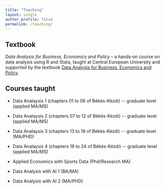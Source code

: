 ```yaml
---
title: "Teaching"
layout: single
author_profile: false
permalink: /teaching/
---
```


<!--
  Use this page to describe your teaching activities.  You might list courses
  taught at CEU or elsewhere, share syllabi, lecture slides and assignments,
  and link to any online resources or course websites you maintain.  The
  Minimal Mistakes theme makes it easy to embed downloadable files and
  highlight important information with call‑out blocks.
-->

## Textbook

*Data Analysis for Business, Economics and Policy* – a hands‑on course on data
analysis using R and Stata, taught at Central European University and supported
by the textbook [Data Analysis for Business, Economics and Policy](/textbook/).


## Courses taught

* Data Analaysis 1 (chapters 01 to 06 of Békés-Kézdi) -- graduate level (applied MA/MS)
* Data Analaysis 2 (chapters 07 to 12 of Békés-Kézdi) -- graduate level (applied MA/MS)
* Data Analaysis 3 (chapters 13 to 18 of Békés-Kézdi) -- graduate level (MA/PHD)
* Data Analaysis 4 (chapters 19 to 24 of Békés-Kézdi) -- graduate level (applied MA/MS)

* Applied Economics with Sports Data (Phd/Research MA)

* Data Analysis with AI 1 (BA/MA)
* Data Analysis with AI 2 (MA/PHD)


